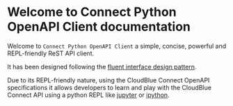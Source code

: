 Welcome to Connect Python OpenAPI Client documentation
======================================================

Welcome to `Connect Python OpenAPI Client` a simple,
concise, powerful and REPL-friendly ReST API client.

It has been designed following the [fluent interface design
pattern](https://en.wikipedia.org/wiki/Fluent_interface).

Due to its REPL-friendly nature, using the CloudBlue Connect OpenAPI
specifications it allows developers to learn and play with the CloudBlue
Connect API using a python REPL like [jupyter](https://jupyter.org/) or
[ipython](https://ipython.org/).
